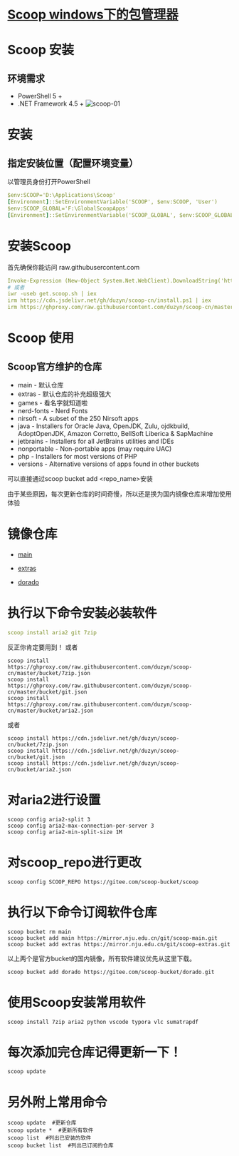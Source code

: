 # [Scoop windows下的包管理器](https://github.com/haoz0x139/myblog/issues/9)

# Scoop 安装
## 环境需求
- PowerShell 5 +
- .NET Framework 4.5 +
![scoop-01](https://user-images.githubusercontent.com/124132611/216545926-1d034692-d7ae-491a-9237-04065711e7e6.jpg)
# 安装
## 指定安装位置（配置环境变量）
以管理员身份打开PowerShell
```yml
$env:SCOOP='D:\Applications\Scoop'
[Environment]::SetEnvironmentVariable('SCOOP', $env:SCOOP, 'User')
$env:SCOOP_GLOBAL='F:\GlobalScoopApps'
[Environment]::SetEnvironmentVariable('SCOOP_GLOBAL', $env:SCOOP_GLOBAL, 'Machine')
```
# 安装Scoop
首先确保你能访问 raw.githubusercontent.com
```yml
Invoke-Expression (New-Object System.Net.WebClient).DownloadString('https://get.scoop.sh')
# 或者
iwr -useb get.scoop.sh | iex
irm https://cdn.jsdelivr.net/gh/duzyn/scoop-cn/install.ps1 | iex
irm https://ghproxy.com/raw.githubusercontent.com/duzyn/scoop-cn/master/install.ps1 | iex
```

# Scoop 使用
## Scoop官方维护的仓库
- main - 默认仓库
- extras - 默认仓库的补充超级强大
- games - 看名字就知道啦
- nerd-fonts - Nerd Fonts
- nirsoft - A subset of the 250 Nirsoft apps
- java - Installers for Oracle Java, OpenJDK, Zulu, ojdkbuild, AdoptOpenJDK, Amazon Corretto, BellSoft Liberica & SapMachine
- jetbrains - Installers for all JetBrains utilities and IDEs
- nonportable - Non-portable apps (may require UAC)
- php - Installers for most versions of PHP
- versions - Alternative versions of apps found in other buckets

可以直接通过scoop bucket add <repo_name>安装

由于某些原因，每次更新仓库的时间奇慢，所以还是换为国内镜像仓库来增加使用体验

# 镜像仓库
- [main](https://mirror.nju.edu.cn/git/scoop-main.git)

- [extras](https://mirror.nju.edu.cn/git/scoop-extras.git)

- [dorado](https://gitee.com/scoop-bucket/dorado.git)

# 执行以下命令安装必装软件
```yml
scoop install aria2 git 7zip
```
反正你肯定要用到！
或者
```
scoop install https://ghproxy.com/raw.githubusercontent.com/duzyn/scoop-cn/master/bucket/7zip.json
scoop install https://ghproxy.com/raw.githubusercontent.com/duzyn/scoop-cn/master/bucket/git.json
scoop install https://ghproxy.com/raw.githubusercontent.com/duzyn/scoop-cn/master/bucket/aria2.json
```
或者
```
scoop install https://cdn.jsdelivr.net/gh/duzyn/scoop-cn/bucket/7zip.json
scoop install https://cdn.jsdelivr.net/gh/duzyn/scoop-cn/bucket/git.json
scoop install https://cdn.jsdelivr.net/gh/duzyn/scoop-cn/bucket/aria2.json
```
# 对aria2进行设置
```
scoop config aria2-split 3 
scoop config aria2-max-connection-per-server 3 
scoop config aria2-min-split-size 1M
```
# 对scoop_repo进行更改
```
scoop config SCOOP_REPO https://gitee.com/scoop-bucket/scoop
```
# 执行以下命令订阅软件仓库
```
scoop bucket rm main
scoop bucket add main https://mirror.nju.edu.cn/git/scoop-main.git
scoop bucket add extras https://mirror.nju.edu.cn/git/scoop-extras.git
```
以上两个是官方bucket的国内镜像，所有软件建议优先从这里下载。
```
scoop bucket add dorado https://gitee.com/scoop-bucket/dorado.git
```

# 使用Scoop安装常用软件
```
scoop install 7zip aria2 python vscode typora vlc sumatrapdf
```

# 每次添加完仓库记得更新一下！
```
scoop update
```
# 另外附上常用命令
```
scoop update  #更新仓库
scoop update *  #更新所有软件
scoop list  #列出已安装的软件
scoop bucket list  #列出已订阅的仓库
```
